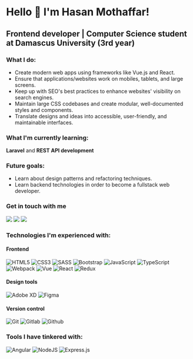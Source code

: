 # Hello 👋 I'm Hasan Mothaffar!

## Frontend developer | Computer Science student at Damascus University (3rd year)

### What I do:

-	Create modern web apps using frameworks like Vue.js and React.
-   Ensure that applications/websites work on mobiles, tablets, and large screens.
-   Keep up with SEO's best practices to enhance websites' visibility on search engines.
-   Maintain large CSS codebases and create modular, well-documented styles and components.
-   Translate designs and ideas into accessible, user-friendly, and maintainable interfaces.

### What I'm currently learning:

**Laravel** and **REST API development**

### Future goals:

-   Learn about design patterns and refactoring techniques.
-   Learn backend technologies in order to become a fullstack web developer.

### Get in touch with me

<a href="https://t.me/perryzplatypus"
	><img
		src="https://img.shields.io/badge/%20-Telegram-26A5E4?style=for-the-badge&logo=Telegram&labelColor=white&color=26A5E4"
/></a>
<a href="https://www.facebook.com/Hasan.Mothaffar"
	><img
		src="https://img.shields.io/badge/%20-Facebook-blue?style=for-the-badge&logo=Facebook&logoColor=1877F2&labelColor=white&color=1877F2"
/></a>
<a href="https://www.linkedin.com/in/hasan-mothaffar-0a55301b0/"
	><img
		src="https://img.shields.io/badge/%20-LinkedIn-0A66C2?style=for-the-badge&logo=LinkedIn&logoColor=0A66C2&labelColor=white&color=0A66C2"
/></a>

### Technologies I'm experienced with:

#### Frontend

<div>
<img alt="HTML5" src="https://img.shields.io/badge/html5-%23E34F26.svg?style=for-the-badge&logo=html5&logoColor=white" />

<img alt="CSS3" src="https://img.shields.io/badge/css3-%231572B6.svg?style=for-the-badge&logo=css3&logoColor=white" />

<img alt="SASS" src="https://img.shields.io/badge/SASS-hotpink.svg?style=for-the-badge&logo=SASS&logoColor=white" />

<img alt="Bootstrap" src="https://img.shields.io/badge/bootstrap-%23563D7C.svg?style=for-the-badge&logo=bootstrap&logoColor=white" />

<img alt="JavaScript" src="https://img.shields.io/badge/javascript-%23323330.svg?style=for-the-badge&logo=javascript&logoColor=%23F7DF1E" />

<img alt="TypeScript" src="https://img.shields.io/badge/typescript-%23007ACC.svg?style=for-the-badge&logo=typescript&logoColor=white" />
	
<img alt="Webpack" src="https://img.shields.io/badge/webpack-%238DD6F9.svg?style=for-the-badge&logo=webpack&logoColor=black" />
	
<img alt="Vue" src="https://img.shields.io/badge/vuejs-%2335495e.svg?style=for-the-badge&logo=vuedotjs&logoColor=%234FC08D" />

<img alt="React" src="https://img.shields.io/badge/react-%2320232a.svg?style=for-the-badge&logo=react&logoColor=%2361DAFB" />

<img alt="Redux" src="https://img.shields.io/badge/redux-%23593d88.svg?style=for-the-badge&logo=redux&logoColor=white" />
    
</div>

#### Design tools

<div>
<img alt="Adobe XD" src="https://img.shields.io/badge/adobexd-%23FF26BE.svg?style=for-the-badge&logo=adobexd&logoColor=white" />

<img alt="Figma" src="https://img.shields.io/badge/figma-%23F24E1E.svg?style=for-the-badge&logo=figma&logoColor=white" />
</div>

#### Version control

<div>
<img alt="Git" src="https://img.shields.io/badge/git-%23F05033.svg?style=for-the-badge&logo=git&logoColor=white" />
	
<img alt="Gitlab" src="https://img.shields.io/badge/gitlab-%23181717.svg?style=for-the-badge&logo=gitlab&logoColor=white" />
	
<img alt="Github" src="https://img.shields.io/badge/github-%23121011.svg?style=for-the-badge&logo=github&logoColor=white" />
</div>

### Tools I have tinkered with:

<div>
<img alt="Angular" src="https://img.shields.io/badge/angular-%23DD0031.svg?style=for-the-badge&logo=angular&logoColor=white" />

<img alt="NodeJS" src="https://img.shields.io/badge/node.js-%2343853D.svg?style=for-the-badge&logo=node-dot-js&logoColor=white" />

<img alt="Express.js" src="https://img.shields.io/badge/express.js-%23404d59.svg?style=for-the-badge&logo=express&logoColor=%2361DAFB" />
</div>
                                                                                                                                        
